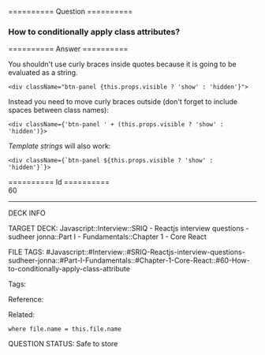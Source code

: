 ========== Question ==========  

### How to conditionally apply class attributes?  

========== Answer ==========  

You shouldn't use curly braces inside quotes because it is going to be evaluated as a string.

<!-- codeblock-start -->
<pre><code class="hljs language-jsx">&#x3C;div className=<span class="hljs-string">"btn-panel {this.props.visible ? 'show' : 'hidden'}"</span>>
</code></pre>
<!-- codeblock-end -->

Instead you need to move curly braces outside (don't forget to include spaces between class names):

<!-- codeblock-start -->
<pre><code class="hljs language-jsx">&#x3C;div className={<span class="hljs-string">'btn-panel '</span> + (<span class="hljs-variable language_">this</span>.<span class="hljs-property">props</span>.<span class="hljs-property">visible</span> ? <span class="hljs-string">'show'</span> : <span class="hljs-string">'hidden'</span>)}>
</code></pre>
<!-- codeblock-end -->

_Template strings_ will also work:

<!-- codeblock-start -->
<pre><code class="hljs language-jsx">&#x3C;div className={<span class="hljs-string">`btn-panel <span class="hljs-subst">${<span class="hljs-variable language_">this</span>.props.visible ? <span class="hljs-string">'show'</span> : <span class="hljs-string">'hidden'</span>}</span>`</span>}>
</code></pre>
<!-- codeblock-end -->

========== Id ==========  
60

---

DECK INFO

TARGET DECK: Javascript::Interview::SRIQ - Reactjs interview questions - sudheer jonna::Part I - Fundamentals::Chapter 1 - Core React

FILE TAGS: #Javascript::#Interview::#SRIQ-Reactjs-interview-questions-sudheer-jonna::#Part-I-Fundamentals::#Chapter-1-Core-React::#60-How-to-conditionally-apply-class-attribute

Tags:

Reference:

Related:

```dataview
where file.name = this.file.name
```
QUESTION STATUS: Safe to store
